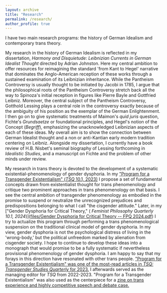 ```yaml
---
layout: archive
title: "Research"
permalink: /research/
author_profile: true
---
```


I have two main research programs: the history of German Idealism and contemporary trans theory.

My research in the history of German Idealism is reflected in my dissertation, _Harmony and Disquietude: Leibnizian Currents in German Idealist Thought_ directed by Adrian Johnston. Here my central ambition to offer resources for reimagining the standard 'from Kant to Hegel' narrative that dominates the Anglo-American reception of these works through a sustained examination of its Leibnizian inheritance. While the Pantheism Controversy is usually thought to be initiated by Jacobi in 1785, I argue that the philosophical roots of the Pantheism Controversy stretch back all the way to Spinoza's initial reception in figures like Pierre Bayle and Gottfried Leibniz. Moreover, the central subject of the Pantheism Controversy, Gotthold Lessing plays a central role in the controversy exactly because of the ambiguity of his position as the exemplar of the German Enlightenment. I then go on to give systematic treatments of Maimon's _quid juris_ question, Fichte's _Grundsaetze_ or foundational principles, and Hegel's notion of the Concept (_Begriff_), emphasizing the unacknowledged Leibnizian aspects of each of these ideas. My overall aim is to show the connection between German Idealist thought and a non or anti-Kantian early modern tradition centering on Leibniz. Alongside my dissertation, I currently have a book review of H.B. Nisbet's seminal biography of Lessing forthcoming in _Idealistic Studies_, and a manuscript on Fichte and the problem of other minds under review. 

My research in trans theory is devoted to the development of a systematic existential-phenomenology of gender dysphoria. In my ["Program for a Transgender Existentialism" (_TSQ_ 10.1, 2023)](https://penelopehaulotte.github.io/files/Program%20for%20a%20Transgender%20Existentialism%20--%20TSQ%202023.pdf) I propose a set of fundamental concepts drawn from existentialist thought for trans phenomenology and critique two prominent approaches in trans phenomenology on that basis. I see the central ambition of transgender phenomenology as embodied in the promise to suspend or neutralize the unrecognized prejudices and predispositions belonging to what I call "the cisgender attitude." Later, in my ["Gender Dysphoria for Critical Theory," ( _Feminist Philosophy Quarterly 10.1, 2024_)]([files/Gender Dysphoria for Critical Theory -- FPQ 2024.pdf](https://penelopehaulotte.github.io/files/Gender%20Dysphoria%20for%20Critical%20Theory%20--%20FPQ%202024.pdf)) I try to actualize this program through performing a trans phenomenological suspension on the traditional clinical model of gender dysphoria. In my view, gender dysphoria is not the psychological distress of living in the 'wrong-body,' but the political unfreedom marked by alienation from cisgender society. I hope to continue to develop these ideas into a monograph that would promise to be a fully systematic if nevertheless provisional phenomenology of gender dysphoria. I am happy to say that my forays in this direction have resonated with other trans people. ["Program for a Transgender Existentialism" was one of the most-read articles in _TSQ: Transgender Studies Quarterly_ for 2023.](https://penelopehaulotte.github.io/files/TSQ%202023%20Most-Read.jpeg) I afterwards served as the managing editor for _TSQ_ from 2022-2023. "Program for a Transgender Existentialism" was also used as the centerpiece for a [zine on trans experience and highly competitive speech and debate case.](https://penelopehaulotte.github.io/files/Program%20for%20a%20Transgender%20Existentialism%20Zine.pdf) 
